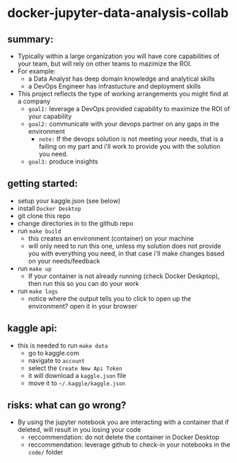 # docker-jupyter-data-analysis-collab

## summary:
- Typically within a large organization you will have core capabilities of your team, but will rely on other teams to mazimize the ROI.
- For example:
    - a Data Analyst has deep domain knowledge and analytical skills
    - a DevOps Engineer has infrastucture and deployment skills
- This project reflects the type of working arrangements you might find at a company
    - `goal1:` leverage a DevOps provided capability to maximize the ROI of your capability
    - `goal2:` communicate with your devops partner on any gaps in the environment
        - `note:` If the devops solution is not meeting your needs, that is a failing on my part and i'll work to provide you with the solution you need.
    - `goal3:` produce insights

## getting started:
- setup your kaggle.json (see below)
- install `Docker Desktop`
- git clone this repo
- change directories in to the github repo
- run `make build`
    - this creates an environment (container) on your machine
    - will only need to run this one, unless my solution does not provide you with everything you need, in that case i'll make changes based on your needs/feedback
- run `make up`
    - If your container is not already running (check Docker Deskptop), then run this so you can do your work
- run `make logs`
    - notice where the output tells you to click to open up the environment? open it in your browser

## kaggle api:
- this is needed to run `make data`
    - go to kaggle.com
    - navigate to `account`
    - select the `Create New Api Token`
    - it will download a `kaggle.json` file
    - move it to `~/.kaggle/kaggle.json`

## risks: what can go wrong?
- By using the jupyter notebook you are interacting with a container that if deleted, will result in you losing your code
   - reccommendation: do not delete the container in Docker Desktop
   - reccommendation: leverage github to check-in your notebooks in the `code/` folder
